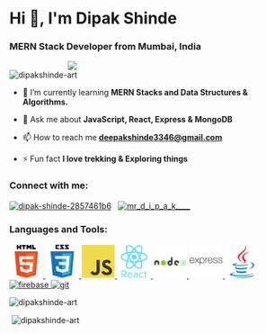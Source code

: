 <h1 align="left">Hi 👋, I'm Dipak Shinde</h1>
<h3 align="left">MERN Stack Developer from Mumbai, India</h3> <img align="right" width="400" src="https://i.pinimg.com/originals/54/e3/7d/54e37d8074ebcde1d96c77d7b2a7f310.gif" />

<p align="left"> <img src="https://komarev.com/ghpvc/?username=dipakshinde-art&label=Profile%20views&color=0e75b6&style=flat" alt="dipakshinde-art" /> </p>

- 🌱 I’m currently learning **MERN Stacks and Data Structures & Algorithms.**

- 💬 Ask me about **JavaScript, React, Express & MongoDB**

- 📫 How to reach me **deepakshinde3346@gmail.com**

- ⚡ Fun fact **I love trekking & Exploring things**

<h3 align="left">Connect with me:</h3>
<p align="left">
<a href="https://linkedin.com/in/dipak-shinde-2857461b6" target="blank"><img align="center" src="https://raw.githubusercontent.com/rahuldkjain/github-profile-readme-generator/master/src/images/icons/Social/linked-in-alt.svg" alt="dipak-shinde-2857461b6" height="50" width="40" /></a>  &#160
<a href="https://instagram.com/mr_d_i_p_a_k____" target="blank"><img align="center" src="https://raw.githubusercontent.com/rahuldkjain/github-profile-readme-generator/master/src/images/icons/Social/instagram.svg" alt="mr_d_i_p_a_k____" height="50" width="40" /></a>
</p>

<h3 align="left" border="1px solid #ccc">Languages and Tools:</h3>
<p align="left">
<a href="https://www.w3.org/html/" target="_blank" rel="noreferrer"> <img src="https://raw.githubusercontent.com/devicons/devicon/master/icons/html5/html5-original-wordmark.svg" alt="html5" width="60" height="60"/> </a><a href="https://www.w3schools.com/css/" target="_blank" rel="noreferrer"> <img src="https://raw.githubusercontent.com/devicons/devicon/master/icons/css3/css3-original-wordmark.svg" alt="css3" width="60" height="60"/> </a> <a href="https://developer.mozilla.org/en-US/docs/Web/JavaScript" target="_blank" rel="noreferrer"> <img src="https://raw.githubusercontent.com/devicons/devicon/master/icons/javascript/javascript-original.svg" alt="javascript" width="60" height="60"/> </a> 
<a href="https://reactjs.org/" target="_blank" rel="noreferrer"> <img src="https://raw.githubusercontent.com/devicons/devicon/master/icons/react/react-original-wordmark.svg" alt="react" width="60" height="60"/> </a> <a href="https://nodejs.org" target="_blank" rel="noreferrer"> <img src="https://raw.githubusercontent.com/devicons/devicon/master/icons/nodejs/nodejs-original-wordmark.svg" alt="nodejs" width="60" height="60"/> </a>
<a href="https://expressjs.com" target="_blank" rel="noreferrer"> <img src="https://raw.githubusercontent.com/devicons/devicon/master/icons/express/express-original-wordmark.svg" alt="express" width="60" height="60"/> </a> <a href="https://www.java.com" target="_blank" rel="noreferrer"> <img src="https://raw.githubusercontent.com/devicons/devicon/master/icons/java/java-original.svg" alt="java" width="60" height="60"/> </a>  <a href="https://firebase.google.com/" target="_blank" rel="noreferrer"> <img src="https://www.vectorlogo.zone/logos/firebase/firebase-icon.svg" alt="firebase" width="60" height="60"/> </a> <a href="https://git-scm.com/" target="_blank" rel="noreferrer"> <img src="https://www.vectorlogo.zone/logos/git-scm/git-scm-icon.svg" alt="git" width="60" height="60"/> </a> 

 </p>

<p><img align="left" src="https://github-readme-stats.vercel.app/api/top-langs?username=dipakshinde-art&show_icons=true&locale=en&layout=compact" alt="dipakshinde-art" /></p>
&#160 &#160
<p>&nbsp;<img align="center" src="https://github-readme-stats.vercel.app/api?username=dipakshinde-art&show_icons=true&locale=en" alt="dipakshinde-art" /></p>

